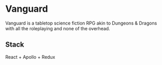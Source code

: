 # Vanguard

Vanguard is a tabletop science fiction RPG akin to Dungeons & Dragons with all the roleplaying and none of the overhead.

## Stack

React + Apollo + Redux
